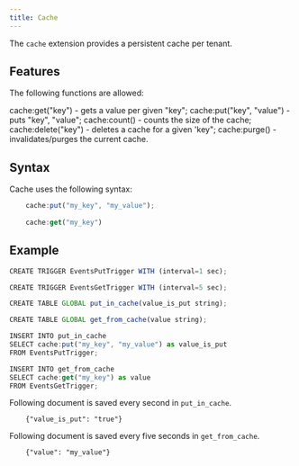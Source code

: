 ```yaml
---
title: Cache
---
```


The `cache` extension provides a persistent cache per tenant.

## Features

The following functions are allowed:

cache:get("key")          - gets a value per given "key";
cache:put("key", "value") - puts "key", "value";
cache:count()             - counts the size of the cache;
cache:delete("key")       - deletes a cache for a given 'key";
cache:purge()             - invalidates/purges the current cache.



## Syntax

Cache uses the following syntax:

```js
	cache:put("my_key", "my_value");
	
	cache:get("my_key")
```



## Example

```js
CREATE TRIGGER EventsPutTrigger WITH (interval=1 sec);

CREATE TRIGGER EventsGetTrigger WITH (interval=5 sec);

CREATE TABLE GLOBAL put_in_cache(value_is_put string);

CREATE TABLE GLOBAL get_from_cache(value string);

INSERT INTO put_in_cache 
SELECT cache:put("my_key", "my_value") as value_is_put 
FROM EventsPutTrigger;

INSERT INTO get_from_cache
SELECT cache:get("my_key") as value
FROM EventsGetTrigger;
```

Following document is saved every second in `put_in_cache`.

        {"value_is_put": "true"}
        
		
Following document is saved every five seconds in `get_from_cache`.
    
        {"value": "my_value"}

